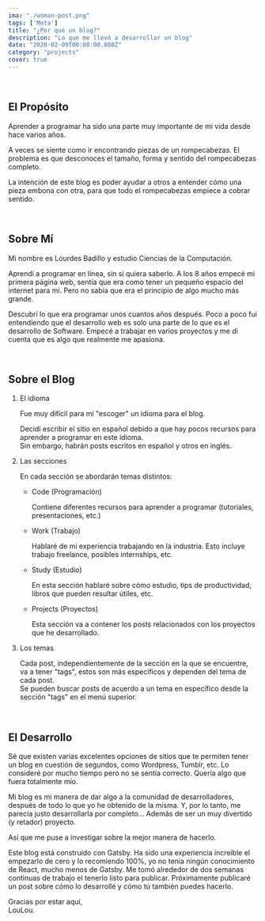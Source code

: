 ```yaml
---
ima: "./woman-post.png"
tags: ['Meta']
title: "¿Por qué un blog?"
description: "Lo que me llevó a desarrollar un blog"
date: "2020-02-09T00:00:00.000Z"
category: "projects"
cover: true
---
```

<br>

## El Propósito

Aprender a programar ha sido una parte muy importante de mi vida desde hace varios años. 

A veces se siente como ir encontrando piezas de un rompecabezas. El problema es que desconoces el tamaño, forma y sentido del rompecabezas completo. 

La intención de este blog es poder ayudar a otros a entender cómo una pieza embona con otra, para que todo el rompecabezas empiece a cobrar sentido. 

<br>

## Sobre Mí

Mi nombre es Lourdes Badillo y estudio Ciencias de la Computación. 

Aprendí a programar en línea, sin si quiera saberlo. A los 8 años empecé mi primera página web, sentía que era como tener un pequeño espacio del internet para mí. Pero no sabía que era el principio de algo mucho más grande.

Descubrí lo que era programar unos cuantos años después. Poco a poco fui entendiendo que el desarrollo web es solo una parte de lo que es el desarrollo de Software. Empecé a trabajar en varios proyectos y me di cuenta que es algo que realmente me apasiona. 

<br>

## Sobre el Blog

1. El idioma 
   
    Fue muy difícil para mí "escoger" un idioma para el blog. 

    Decidí escribir el sitio en español debido a que hay pocos recursos para aprender a programar en este idioma. <br> Sin embargo, habrán posts escritos en español y otros en inglés. 
   
2. Las secciones
   
   En cada sección se abordarán temas distintos:

   - Code (Programación)

        Contiene diferentes recursos para aprender a programar (tutoriales, presentaciones, etc.)

   - Work (Trabajo)

        Hablaré de mi experiencia trabajando en la industria. Esto incluye trabajo freelance, posibles internships, etc. 

   - Study (Estudio)

        En esta sección hablaré sobre cómo estudio, tips de productividad, libros que pueden resultar útiles, etc.

   - Projects (Proyectos)

        Esta sección va a contener los posts relacionados con los proyectos que he desarrollado. 

3. Los temas

   Cada post, independientemente de la sección en la que se encuentre, va a tener "tags", estos son más específicos y dependen del tema de cada post.  
   Se pueden buscar posts de acuerdo a un tema en específico desde la sección "tags" en el menú superior.    

<br>

## El Desarrollo

Sé que existen varias excelentes opciones de sitios que te permiten tener un blog en cuestión de segundos, como Wordpress, Tumblr, etc. Lo consideré por mucho tiempo pero no se sentía correcto. Quería algo que fuera totalmente mío.

 Mi blog es mi manera de dar algo a la comunidad de desarrolladores, después de todo lo que yo he obtenido de la misma. Y, por lo tanto, me parecía justo desarrollarla por completo... Además de ser un muy divertido (y retador) proyecto.

 Así que me puse a investigar sobre la mejor manera de hacerlo. 

 Este blog está construído con Gatsby. Ha sido una experiencia increíble el empezarlo de cero y lo recomiendo 100%, yo no tenía ningún conocimiento de React, mucho menos de Gatsby. Me tomó alrededor de dos semanas continuas de trabajo el tenerlo listo para publicar. Próximamente publicaré un post sobre cómo lo desarrollé y cómo tú también puedes hacerlo.

 Gracias por estar aquí, <br>
 LouLou.









 

